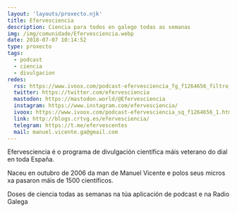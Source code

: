 ```yaml
---
layout: 'layouts/proxecto.njk'
title: Efervesciencia
description: Ciencia para todos en galego todas as semanas
img: /img/comunidade/Efervesciencia.webp
date: 2018-07-07 10:14:52
type: proxecto
tags:
  - podcast
  - ciencia
  - divulgacion
redes:
  rss: https://www.ivoox.com/podcast-efervesciencia_fg_f1264656_filtro_1.xml
  twitter: https://twitter.com/efervesciencia
  mastodon: https://mastodon.world/@Efervesciencia
  instagram: https://www.instagram.com/efervesciencia/
  ivoox: https://www.ivoox.com/podcast-efervesciencia_sq_f1264656_1.html
  link: http://blogs.crtvg.es/efervesciencia/
  telegram: https://t.me/efervescentes
  mail: manuel.vicente.ga@gmail.com
---
```

Efervesciencia é o programa de divulgación científica máis veterano do dial en toda España.

Naceu en outubro de 2006 da man de Manuel Vicente e polos seus micros xa pasaron máis de 1500 científicos.

Doses de ciencia todas as semanas na túa aplicación de podcast e na Radio Galega